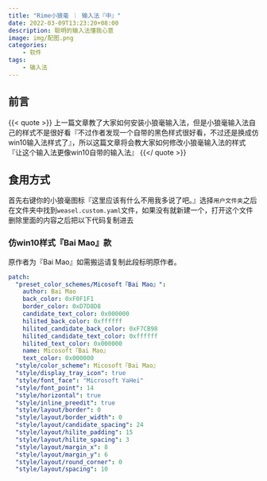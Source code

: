 ```yaml
---
title: "Rime小狼毫 ｜ 输入法『中』"
date: 2022-03-09T13:23:20+08:00
description: 聪明的输入法懂我心意
image: img/配图.png
categories:
    - 软件
tags:
    - 输入法
---
```


## 前言
{{< quote >}}
上一篇文章教了大家如何安装小狼毫输入法，但是小狼毫输入法自己的样式不是很好看『不过作者发现一个自带的黑色样式很好看，不过还是换成仿win10输入法样式了』，所以这篇文章将会教大家如何修改小狼毫输入法的样式『让这个输入法更像win10自带的输入法』
{{</ quote >}}
## 食用方式
首先右键你的小狼毫图标『这里应该有什么不用我多说了吧。』选择`用户文件夹`之后在文件夹中找到`weasel.custom.yaml`文件，如果没有就新建一个，打开这个文件删除里面的内容之后把以下代码复制进去
### 仿win10样式『Bai Mao』款
原作者为『Bai Mao』如需搬运请复制此段标明原作者。
```yaml
patch:
  "preset_color_schemes/Micosoft『Bai Mao』":
    author: Bai Mao
    back_color: 0xF0F1F1
    border_color: 0xD7D8D8
    candidate_text_color: 0x000000
    hilited_back_color: 0xffffff
    hilited_candidate_back_color: 0xF7CB98
    hilited_candidate_text_color: 0xffffff
    hilited_text_color: 0x000000
    name: Micosoft『Bai Mao』
    text_color: 0x000000
  "style/color_scheme": Micosoft『Bai Mao』
  "style/display_tray_icon": true
  "style/font_face": "Microsoft YaHei"
  "style/font_point": 14
  "style/horizontal": true
  "style/inline_preedit": true
  "style/layout/border": 0
  "style/layout/border_width": 0
  "style/layout/candidate_spacing": 24
  "style/layout/hilite_padding": 15
  "style/layout/hilite_spacing": 3
  "style/layout/margin_x": 8
  "style/layout/margin_y": 6
  "style/layout/round_corner": 0
  "style/layout/spacing": 10
```